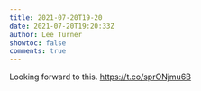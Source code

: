 ```yaml
---
title: 2021-07-20T19-20
date: 2021-07-20T19:20:33Z
author: Lee Turner
showtoc: false
comments: true
---
```


Looking forward to this. https://t.co/sprONjmu6B

